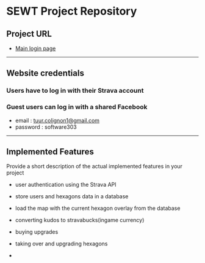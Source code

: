 # SEWT Project Repository

## Project URL
* [Main login page](https://a24web303.studev.groept.be/public)

---

## Website credentials
### Users have to log in with their Strava account

### Guest users can log in with a shared Facebook
- email : tuur.colignon1@gmail.com
- password : software303


---

## Implemented Features
Provide a short description of the actual implemented features in your project
* user authentication using the Strava API
* store users and hexagons data in a database
* load the map with the current hexagon overlay from the database
* converting kudos to stravabucks(ingame currency)
* buying upgrades 
* taking over and upgrading hexagons

* 